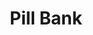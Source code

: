 ---
hackday: 26-london
title: Pill Bank
summary: The Pill Bank is an initiative that improves drug disposal and recycling
  in the UK in order to reduce waste and protect patient safety.
thumbnail: pill_bank.png
team:
- Rachel Djangmah
- Hemakala Mogan
links:
  presentation: https://docs.google.com/presentation/d/1CCMseTVxCLlr84NHAvP53-BhJbMm_pD5VQH4EbJdoVU/edit?usp=sharing
  video: https://youtu.be/O9FfHWxPayk
---
